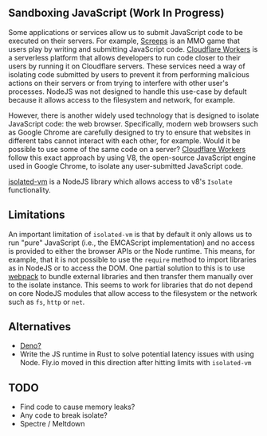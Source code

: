 Sandboxing JavaScript (Work In Progress)
---
Some applications or services allow us to submit JavaScript code to be executed on their servers. For example, [Screeps](https://screeps.com/) is an MMO game that users play by writing and submitting JavaScript code. [Cloudflare Workers](https://workers.cloudflare.com/) is a serverless platform that allows developers to run code closer to their users by running it on Cloudflare servers. These services need a way of isolating code submitted by users to prevent it from performing malicious actions on their servers or from trying to interfere with other user's processes. NodeJS was not designed to handle this use-case by default because it allows access to the filesystem and network, for example.

However, there is another widely used technology that is designed to isolate JavaScript code: the web browser. Specifically, modern web browsers such as Google Chrome are carefully designed to try to ensure that websites in different tabs cannot interact with each other, for example. Would it be possible to use some of the same code on a server? [Cloudflare Workers](https://workers.cloudflare.com/) follow this exact approach by using V8, the open-source JavaScript engine used in Google Chrome, to isolate any user-submitted JavaScript code.

[isolated-vm](https://github.com/laverdet/isolated-vm) is a NodeJS library which allows access to v8's ``Isolate`` functionality.

Limitations
---
An important limitation of ``isolated-vm`` is that by default it only allows us to run "pure" JavaScript (i.e., the EMCAScript implementation) and no access is provided to either the browser APIs or the Node runtime. This means, for example, that it is not possible to use the ``require`` method to import libraries as in NodeJS or to access the DOM. One partial solution to this is to use [webpack](https://webpack.js.org/) to bundle external libraries and then transfer them manually over to the isolate instance. This seems to work for libraries that do not depend on core NodeJS modules that allow access to the filesystem or the network such as ``fs``, ``http`` or ``net``. 

Alternatives
---
* [Deno?](https://deno.land/)
* Write the JS runtime in Rust to solve potential latency issues with using Node. Fly.io moved in this direction after hitting limits with ``isolated-vm``

TODO
---
* Find code to cause memory leaks?
* Any code to break isolate?
* Spectre / Meltdown

